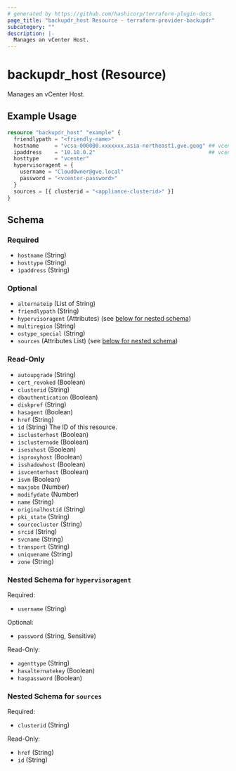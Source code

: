 ```yaml
---
# generated by https://github.com/hashicorp/terraform-plugin-docs
page_title: "backupdr_host Resource - terraform-provider-backupdr"
subcategory: ""
description: |-
  Manages an vCenter Host.
---
```


# backupdr_host (Resource)

Manages an vCenter Host.

## Example Usage

```terraform
resource "backupdr_host" "example" {
  friendlypath = "<friendly-name>"
  hostname     = "vcsa-000000.xxxxxxx.asia-northeast1.gve.goog" ## vcenter hostname
  ipaddress    = "10.10.0.2"                                    ## vcenter IP address
  hosttype     = "vcenter"
  hypervisoragent = {
    username = "CloudOwner@gve.local"
    password = "<vcenter-password>"
  }
  sources = [{ clusterid = "<appliance-clusterid>" }]
}
```

<!-- schema generated by tfplugindocs -->
## Schema

### Required

- `hostname` (String)
- `hosttype` (String)
- `ipaddress` (String)

### Optional

- `alternateip` (List of String)
- `friendlypath` (String)
- `hypervisoragent` (Attributes) (see [below for nested schema](#nestedatt--hypervisoragent))
- `multiregion` (String)
- `ostype_special` (String)
- `sources` (Attributes List) (see [below for nested schema](#nestedatt--sources))

### Read-Only

- `autoupgrade` (String)
- `cert_revoked` (Boolean)
- `clusterid` (String)
- `dbauthentication` (Boolean)
- `diskpref` (String)
- `hasagent` (Boolean)
- `href` (String)
- `id` (String) The ID of this resource.
- `isclusterhost` (Boolean)
- `isclusternode` (Boolean)
- `isesxhost` (Boolean)
- `isproxyhost` (Boolean)
- `isshadowhost` (Boolean)
- `isvcenterhost` (Boolean)
- `isvm` (Boolean)
- `maxjobs` (Number)
- `modifydate` (Number)
- `name` (String)
- `originalhostid` (String)
- `pki_state` (String)
- `sourcecluster` (String)
- `srcid` (String)
- `svcname` (String)
- `transport` (String)
- `uniquename` (String)
- `zone` (String)

<a id="nestedatt--hypervisoragent"></a>
### Nested Schema for `hypervisoragent`

Required:

- `username` (String)

Optional:

- `password` (String, Sensitive)

Read-Only:

- `agenttype` (String)
- `hasalternatekey` (Boolean)
- `haspassword` (Boolean)


<a id="nestedatt--sources"></a>
### Nested Schema for `sources`

Required:

- `clusterid` (String)

Read-Only:

- `href` (String)
- `id` (String)

